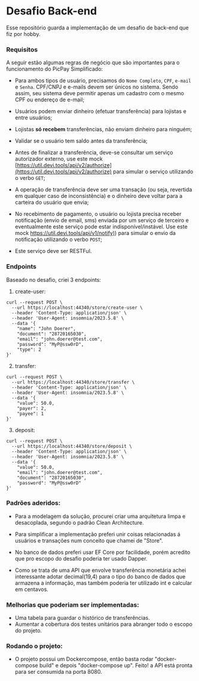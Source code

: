 # Desafio Back-end

Esse repositório guarda a implementação de um desafio de back-end que fiz por hobby.

### Requisitos

A seguir estão algumas regras de negócio que são importantes para o funcionamento do PicPay Simplificado:

- Para ambos tipos de usuário, precisamos do `Nome Completo`, `CPF`, `e-mail` e `Senha`. CPF/CNPJ e e-mails devem ser
  únicos no sistema. Sendo assim, seu sistema deve permitir apenas um cadastro com o mesmo CPF ou endereço de e-mail;

- Usuários podem enviar dinheiro (efetuar transferência) para lojistas e entre usuários;

- Lojistas **só recebem** transferências, não enviam dinheiro para ninguém;

- Validar se o usuário tem saldo antes da transferência;

- Antes de finalizar a transferência, deve-se consultar um serviço autorizador externo, use este mock
  [https://util.devi.tools/api/v2/authorize](https://util.devi.tools/api/v2/authorize) para simular o serviço
  utilizando o verbo `GET`;

- A operação de transferência deve ser uma transação (ou seja, revertida em qualquer caso de inconsistência) e o
  dinheiro deve voltar para a carteira do usuário que envia;

- No recebimento de pagamento, o usuário ou lojista precisa receber notificação (envio de email, sms) enviada por um
  serviço de terceiro e eventualmente este serviço pode estar indisponível/instável. Use este mock
  [https://util.devi.tools/api/v1/notify)](https://util.devi.tools/api/v1/notify)) para simular o envio da notificação
  utilizando o verbo `POST`;

- Este serviço deve ser RESTFul.

### Endpoints

Baseado no desafio, criei 3 endpoints:

1. create-user:

```
curl --request POST \
  --url https://localhost:44340/store/create-user \
  --header 'Content-Type: application/json' \
  --header 'User-Agent: insomnia/2023.5.8' \
  --data '{
	"name": "John Doerer",
	"document": "28720165030",
	"email": "john.doerer@test.com",
	"password": "MyP@ssw0rD",
	"type": 2
}'
```

2. transfer:

```
curl --request POST \
  --url https://localhost:44340/store/transfer \
  --header 'Content-Type: application/json' \
  --header 'User-Agent: insomnia/2023.5.8' \
  --data '{
	"value": 50.0,
	"payer": 2,
	"payee": 1
}'
```

3. deposit:

```
curl --request POST \
  --url https://localhost:44340/store/deposit \
  --header 'Content-Type: application/json' \
  --header 'User-Agent: insomnia/2023.5.8' \
  --data '{
	"value": 50.0,
	"email": "john.doerer@test.com",
	"document": "28720165030",
	"password": "MyP@ssw0rD"
}'
```

### Padrões aderidos:

- Para a modelagem da solução, procurei criar uma arquitetura limpa e desacoplada, segundo o padrão Clean Architecture.

- Para simplificar a implementação preferi unir coisas relacionadas á usuários e transações num conceito que chamei de "Store".

- No banco de dados preferi usar EF Core por facilidade, porém acredito que pro escopo do desafio poderia ter usado Dapper.

- Como se trata de uma API que envolve transferência monetária achei interessante adotar decimal(19,4) para o tipo do banco de dados que armazena a informação, mas também poderia ter utilizado int e calcular em centavos.

### Melhorias que poderiam ser implementadas:

- Uma tabela para guardar o histórico de transferências.
- Aumentar a cobertura dos testes unitários para abranger todo o escopo do projeto.


### Rodando o projeto:

- O projeto possui um Dockercompose, então basta rodar "docker-compose build" e depois "docker-compose up". Feito! a API está pronta para ser consumida na porta 8080.